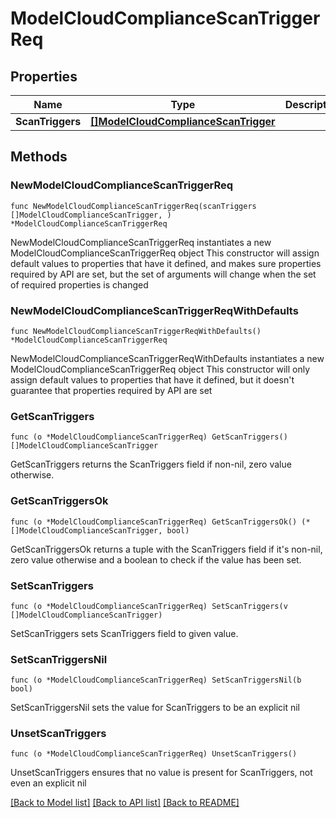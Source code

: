 # ModelCloudComplianceScanTriggerReq

## Properties

Name | Type | Description | Notes
------------ | ------------- | ------------- | -------------
**ScanTriggers** | [**[]ModelCloudComplianceScanTrigger**](ModelCloudComplianceScanTrigger.md) |  | 

## Methods

### NewModelCloudComplianceScanTriggerReq

`func NewModelCloudComplianceScanTriggerReq(scanTriggers []ModelCloudComplianceScanTrigger, ) *ModelCloudComplianceScanTriggerReq`

NewModelCloudComplianceScanTriggerReq instantiates a new ModelCloudComplianceScanTriggerReq object
This constructor will assign default values to properties that have it defined,
and makes sure properties required by API are set, but the set of arguments
will change when the set of required properties is changed

### NewModelCloudComplianceScanTriggerReqWithDefaults

`func NewModelCloudComplianceScanTriggerReqWithDefaults() *ModelCloudComplianceScanTriggerReq`

NewModelCloudComplianceScanTriggerReqWithDefaults instantiates a new ModelCloudComplianceScanTriggerReq object
This constructor will only assign default values to properties that have it defined,
but it doesn't guarantee that properties required by API are set

### GetScanTriggers

`func (o *ModelCloudComplianceScanTriggerReq) GetScanTriggers() []ModelCloudComplianceScanTrigger`

GetScanTriggers returns the ScanTriggers field if non-nil, zero value otherwise.

### GetScanTriggersOk

`func (o *ModelCloudComplianceScanTriggerReq) GetScanTriggersOk() (*[]ModelCloudComplianceScanTrigger, bool)`

GetScanTriggersOk returns a tuple with the ScanTriggers field if it's non-nil, zero value otherwise
and a boolean to check if the value has been set.

### SetScanTriggers

`func (o *ModelCloudComplianceScanTriggerReq) SetScanTriggers(v []ModelCloudComplianceScanTrigger)`

SetScanTriggers sets ScanTriggers field to given value.


### SetScanTriggersNil

`func (o *ModelCloudComplianceScanTriggerReq) SetScanTriggersNil(b bool)`

 SetScanTriggersNil sets the value for ScanTriggers to be an explicit nil

### UnsetScanTriggers
`func (o *ModelCloudComplianceScanTriggerReq) UnsetScanTriggers()`

UnsetScanTriggers ensures that no value is present for ScanTriggers, not even an explicit nil

[[Back to Model list]](../README.md#documentation-for-models) [[Back to API list]](../README.md#documentation-for-api-endpoints) [[Back to README]](../README.md)


